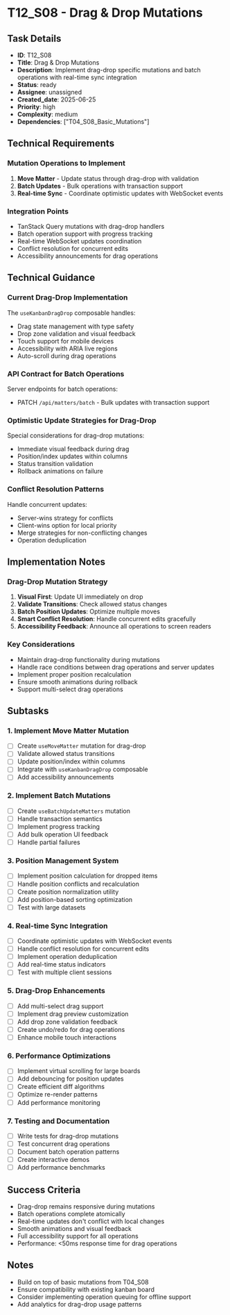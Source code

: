 # T12_S08 - Drag & Drop Mutations

## Task Details
- **ID**: T12_S08
- **Title**: Drag & Drop Mutations
- **Description**: Implement drag-drop specific mutations and batch operations with real-time sync integration
- **Status**: ready
- **Assignee**: unassigned
- **Created_date**: 2025-06-25
- **Priority**: high
- **Complexity**: medium
- **Dependencies**: ["T04_S08_Basic_Mutations"]

## Technical Requirements

### Mutation Operations to Implement
1. **Move Matter** - Update status through drag-drop with validation
2. **Batch Updates** - Bulk operations with transaction support
3. **Real-time Sync** - Coordinate optimistic updates with WebSocket events

### Integration Points
- TanStack Query mutations with drag-drop handlers
- Batch operation support with progress tracking
- Real-time WebSocket updates coordination
- Conflict resolution for concurrent edits
- Accessibility announcements for drag operations

## Technical Guidance

### Current Drag-Drop Implementation
The `useKanbanDragDrop` composable handles:
- Drag state management with type safety
- Drop zone validation and visual feedback
- Touch support for mobile devices
- Accessibility with ARIA live regions
- Auto-scroll during drag operations

### API Contract for Batch Operations
Server endpoints for batch operations:
- PATCH `/api/matters/batch` - Bulk updates with transaction support

### Optimistic Update Strategies for Drag-Drop
Special considerations for drag-drop mutations:
- Immediate visual feedback during drag
- Position/index updates within columns
- Status transition validation
- Rollback animations on failure

### Conflict Resolution Patterns
Handle concurrent updates:
- Server-wins strategy for conflicts
- Client-wins option for local priority
- Merge strategies for non-conflicting changes
- Operation deduplication

## Implementation Notes

### Drag-Drop Mutation Strategy
1. **Visual First**: Update UI immediately on drop
2. **Validate Transitions**: Check allowed status changes
3. **Batch Position Updates**: Optimize multiple moves
4. **Smart Conflict Resolution**: Handle concurrent edits gracefully
5. **Accessibility Feedback**: Announce all operations to screen readers

### Key Considerations
- Maintain drag-drop functionality during mutations
- Handle race conditions between drag operations and server updates
- Implement proper position recalculation
- Ensure smooth animations during rollback
- Support multi-select drag operations

## Subtasks

### 1. Implement Move Matter Mutation
- [ ] Create `useMoveMatter` mutation for drag-drop
- [ ] Validate allowed status transitions
- [ ] Update position/index within columns
- [ ] Integrate with `useKanbanDragDrop` composable
- [ ] Add accessibility announcements

### 2. Implement Batch Mutations
- [ ] Create `useBatchUpdateMatters` mutation
- [ ] Handle transaction semantics
- [ ] Implement progress tracking
- [ ] Add bulk operation UI feedback
- [ ] Handle partial failures

### 3. Position Management System
- [ ] Implement position calculation for dropped items
- [ ] Handle position conflicts and recalculation
- [ ] Create position normalization utility
- [ ] Add position-based sorting optimization
- [ ] Test with large datasets

### 4. Real-time Sync Integration
- [ ] Coordinate optimistic updates with WebSocket events
- [ ] Handle conflict resolution for concurrent edits
- [ ] Implement operation deduplication
- [ ] Add real-time status indicators
- [ ] Test with multiple client sessions

### 5. Drag-Drop Enhancements
- [ ] Add multi-select drag support
- [ ] Implement drag preview customization
- [ ] Add drop zone validation feedback
- [ ] Create undo/redo for drag operations
- [ ] Enhance mobile touch interactions

### 6. Performance Optimizations
- [ ] Implement virtual scrolling for large boards
- [ ] Add debouncing for position updates
- [ ] Create efficient diff algorithms
- [ ] Optimize re-render patterns
- [ ] Add performance monitoring

### 7. Testing and Documentation
- [ ] Write tests for drag-drop mutations
- [ ] Test concurrent drag operations
- [ ] Document batch operation patterns
- [ ] Create interactive demos
- [ ] Add performance benchmarks

## Success Criteria
- Drag-drop remains responsive during mutations
- Batch operations complete atomically
- Real-time updates don't conflict with local changes
- Smooth animations and visual feedback
- Full accessibility support for all operations
- Performance: <50ms response time for drag operations

## Notes
- Build on top of basic mutations from T04_S08
- Ensure compatibility with existing kanban board
- Consider implementing operation queuing for offline support
- Add analytics for drag-drop usage patterns
